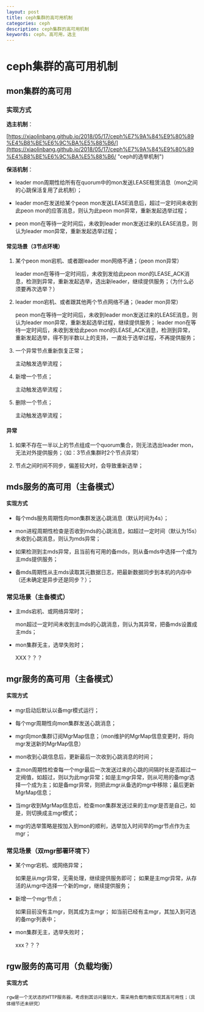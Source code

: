 ```yaml
---
layout: post
title: ceph集群的高可用机制
categories: ceph
description: ceph集群的高可用机制
keywords: ceph，高可用，选主
---
```



# ceph集群的高可用机制

## mon集群的高可用

### 实现方式

**选主机制**：

[https://xiaolinbang.github.io/2018/05/17/ceph%E7%9A%84%E9%80%89%E4%B8%BE%E6%9C%BA%E5%88%B6/](https://xiaolinbang.github.io/2018/05/17/ceph%E7%9A%84%E9%80%89%E4%B8%BE%E6%9C%BA%E5%88%B6/ "ceph的选举机制")

**保活机制**：

- leader mon周期性给所有在quorum中的mon发送LEASE租赁消息（mon之间的心跳保活复用了此机制）；

- leader mon在发送给某个peon mon发送LEASE消息后，超过一定时间未收到此peon mon的应答消息，则认为此peon mon异常，重新发起选举过程；

- peon mon在等待一定时间后，未收到leader mon发送过来的LEASE消息，则认为leader mon异常，重新发起选举过程；

#### 常见场景（3节点环境）

1. 某个peon mon宕机、或者跟leader mon网络不通；（peon mon异常）

	leader mon在等待一定时间后，未收到发给此peon mon的LEASE_ACK消息，检测到异常，重新发起选举，选出新leader，继续提供服务；（为什么必须要再次选举？）

2. leader mon宕机、或者跟其他两个节点网络不通；（leader mon异常）

	peon mon在等待一定时间后，未收到leader mon发送过来的LEASE消息，则认为leader mon异常，重新发起选举过程，继续提供服务；
	leader mon在等待一定时间后，未收到发给此peon mon的LEASE_ACK消息，检测到异常，重新发起选举，得不到半数以上的支持，一直处于选举过程，不再提供服务；

3. 一个异常节点重新恢复正常；

	主动触发选举流程；

4. 新增一个节点；

	主动触发选举流程；

5. 删除一个节点；

	主动触发选举流程；

#### 异常

1. 如果不存在一半以上的节点组成一个quorum集合，则无法选出leader mon，无法对外提供服务；（如：3节点集群时2个节点异常）

2. 节点之间时间不同步，偏差较大时，会导致重新选举；


## mds服务的高可用（主备模式）

#### 实现方式

- 每个mds服务周期性向mon集群发送心跳消息（默认时间为4s）；

- mon进程周期性检查是否收到mds的心跳消息，如超过一定时间（默认为15s）未收到心跳消息，则认为mds异常；

- 如果检测到主mds异常，且当前有可用的备mds，则从备mds中选择一个成为主mds提供服务；

- 备mds周期性从主mds读取其元数据日志，把最新数据同步到本机的内存中（还未确定是异步还是同步？）；

### 常见场景（主备模式）

- 主mds宕机、或网络异常时；

	mon超过一定时间未收到主mds的心跳消息，则认为其异常，把备mds设置成主mds；

- mon集群无主，选举失败时；

	XXX？？？


## mgr服务的高可用（主备模式）

#### 实现方式

- mgr启动后默认以备mgr模式运行；

- 每个mgr周期性向mon集群发送心跳消息；

- mgr向mon集群订阅MgrMap信息；（mon维护的MgrMap信息变更时，将向mgr发送新的MgrMap信息）

- mon收到心跳信息后，更新最后一次收到心跳消息的时间；

- 主mon周期性检查每一个mgr最后一次发送过来的心跳的间隔时长是否超过一定阀值，如超过，则以为此mgr异常；如是主mgr异常，则从可用的备mgr选择一个成为主；如是备mgr异常，则把此mgr从备选的mgr中移除；最后更新MgrMap信息；

- 当mgr收到MgrMap信息后，检查mon集群发送过来的主mgr是否是自己，如是，则切换成主mgr模式；

- mgr的选举策略是按加入到mon的顺利，选举加入时间早的mgr节点作为主mgr；

### 常见场景（双mgr部署环境下）

- 某个mgr宕机、或网络异常；

	如果是从mgr异常，无需处理，继续提供服务即可；
	如果是主mgr异常，从存活的从mgr中选择一个新的mgr，继续提供服务；

- 新增一个mgr节点；

	如果目前没有主mgr，则其成为主mgr；
	如当前已经有主mgr，其加入到可选的备mgr列表中；

- mon集群无主，选举失败时；

	xxx？？？

## rgw服务的高可用（负载均衡）

#### 实现方式

	rgw是一个无状态的HTTP服务器，考虑到其访问量较大，需采用负载均衡实现其高可用性；（具体细节还未研究）
